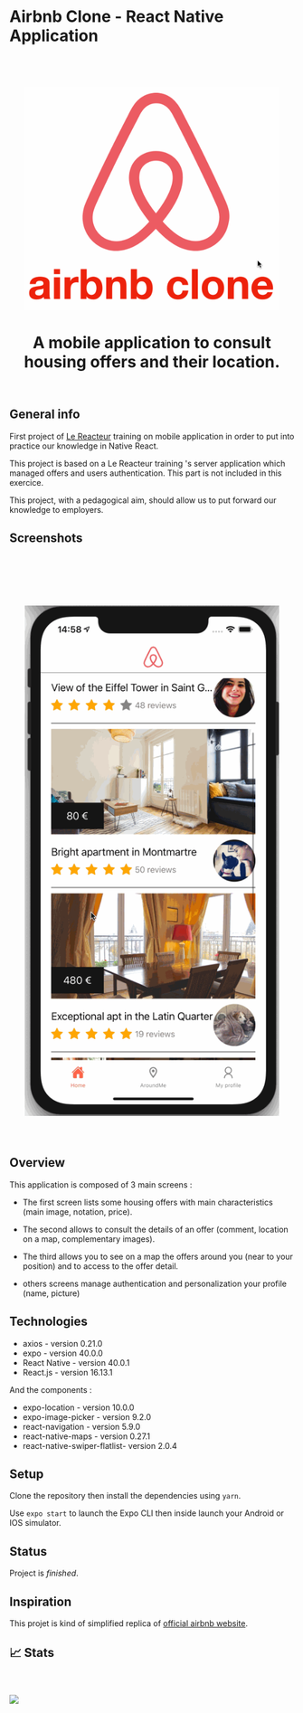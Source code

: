 # Airbnb Clone - React Native Application

<h1 align="center">
<br>
<img
		width="450"
		alt="airbnb Clone - React Native App"
		src="preview\airbnbClone-logo.gif">
    <br>
    <br>
    A mobile application to consult housing offers and their location.
    <br>
    <br>
</h1>

## General info

First project of [Le Reacteur](https://www.lereacteur.io/) training on mobile application in order to put into practice our knowledge in Native React.

This project is based on a Le Reacteur training 's server application which managed offers and users authentication. This part is not included in this exercice.

This project, with a pedagogical aim, should allow us to put forward our knowledge to employers.

## Screenshots

<h1 align="center">
<br>
<br>
<img 
		width="450"
		alt="airbnb Clone - Screenshots"
		src="preview\airbnbClone-demo.gif"/>
<br>
<br>
</h1>

## Overview

This application is composed of 3 main screens :

- The first screen lists some housing offers with main characteristics (main image, notation, price).

- The second allows to consult the details of an offer (comment, location on a map, complementary images).

- The third allows you to see on a map the offers around you (near to your position) and to access to the offer detail.

- others screens manage authentication and personalization your profile (name, picture)

## Technologies

- axios - version 0.21.0
- expo - version 40.0.0
- React Native - version 40.0.1
- React.js - version 16.13.1

And the components :

- expo-location - version 10.0.0
- expo-image-picker - version 9.2.0
- react-navigation - version 5.9.0
- react-native-maps - version 0.27.1
- react-native-swiper-flatlist- version 2.0.4

## Setup

Clone the repository then install the dependencies using `yarn`.

Use `expo start` to launch the Expo CLI then inside launch your Android or IOS simulator.

## Status

Project is _finished_.

## Inspiration

This projet is kind of simplified replica of [official airbnb website](https://www.airbnb.fr/).

## 📈 Stats

<br>
<br> 
<img align="center" src="https://wilclauzel-activitycounter.herokuapp.com/counter/GitHub/AirnbnM?kind=SVG"/>
<br>
<br>
